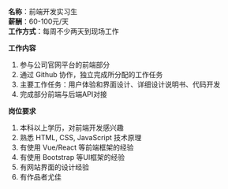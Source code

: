**名称**：前端开发实习生  
**薪酬**：60-100元/天  
**工作方式**：每周不少两天到现场工作  

**工作内容**

1. 参与公司官网平台的前端部分
2. 通过 Github 协作，独立完成所分配的工作任务
3. 主要工作任务：用户体验和界面设计、详细设计说明书、代码开发
4. 完成部分前端与后端API对接

**岗位要求**

1. 本科以上学历，对前端开发感兴趣
2. 熟悉 HTML, CSS, JavaScript 技术原理
3. 有使用 Vue/React 等前端框架的经验
4. 有使用 Bootstrap 等UI框架的经验
5. 有网站界面的设计经验
6. 有作品者尤佳